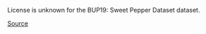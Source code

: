 License is unknown for the BUP19: Sweet Pepper Dataset dataset.

[Source](http://agrobotics.uni-bonn.de/)